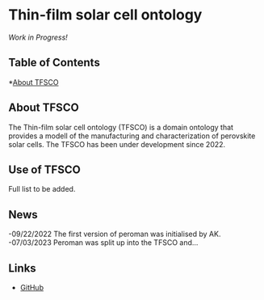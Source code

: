 

# Thin-film solar cell ontology

_Work in Progress!_

## Table of Contents
  *[About TFSCO](#about-tfsco)

## About TFSCO
The Thin-film solar cell ontology (TFSCO) is a domain ontology that provides a modell  of the manufacturing and characterization of perovskite solar cells. The TFSCO has been under development since 2022. 

## Use of TFSCO
Full list to be added.

## News
-09/22/2022 The first version of peroman was initialised by AK.
-07/03/2023 Peroman was split up into the TFSCO and...

## Links

- [GitHub](https://github.com/RoteKekse/autoperosol)

